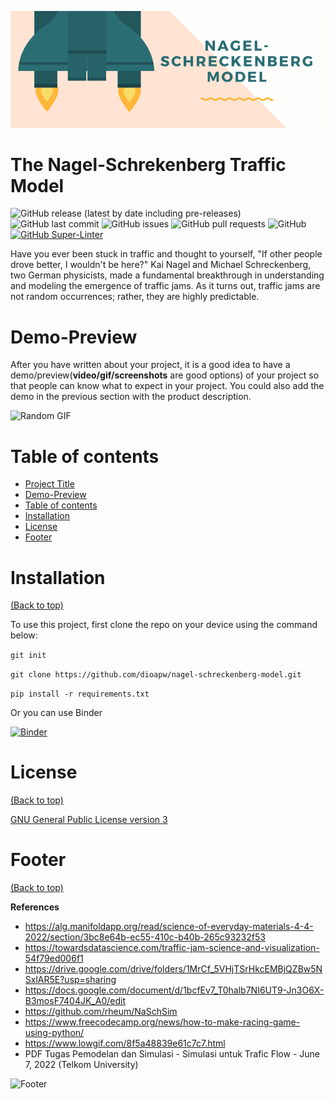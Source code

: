 <!-- Add banner here -->
![Banner](https://github.com/dioapw/nagel-schreckenberg-model/blob/main/header_git.png)


# The Nagel-Schrekenberg Traffic Model

<!-- Add buttons here -->

![GitHub release (latest by date including pre-releases)](https://img.shields.io/github/v/release/navendu-pottekkat/awesome-readme?include_prereleases)
![GitHub last commit](https://img.shields.io/github/last-commit/navendu-pottekkat/awesome-readme)
![GitHub issues](https://img.shields.io/github/issues-raw/navendu-pottekkat/awesome-readme)
![GitHub pull requests](https://img.shields.io/github/issues-pr/navendu-pottekkat/awesome-readme)
![GitHub](https://img.shields.io/github/license/navendu-pottekkat/awesome-readme)
[![GitHub Super-Linter](https://github.com/dioapw/nagel-schreckenberg-model/workflows/Lint%20Code%20Base/badge.svg)](https://github.com/marketplace/actions/super-linter)

<!-- Describe your project in brief -->

Have you ever been stuck in traffic and thought to yourself, "If other people drove better, I wouldn't be here?" Kai Nagel and Michael Schreckenberg, two German physicists, made a fundamental breakthrough in understanding and modeling the emergence of traffic jams. As it turns out, traffic jams are not random occurrences; rather, they are highly predictable.

# Demo-Preview
<!-- Add a demo for your project -->

After you have written about your project, it is a good idea to have a demo/preview(**video/gif/screenshots** are good options) of your project so that people can know what to expect in your project. You could also add the demo in the previous section with the product description.

![Random GIF](https://media.giphy.com/media/ZVik7pBtu9dNS/giphy.gif)

# Table of contents

- [Project Title](#project-title)
- [Demo-Preview](#demo-preview)
- [Table of contents](#table-of-contents)
- [Installation](#installation)
- [License](#license)
- [Footer](#footer)

# Installation
[(Back to top)](#table-of-contents)

To use this project, first clone the repo on your device using the command below:

```git init```

```git clone https://github.com/dioapw/nagel-schreckenberg-model.git```

```pip install -r requirements.txt```

Or you can use Binder

[![Binder](https://mybinder.org/badge_logo.svg)](https://mybinder.org/v2/gh/dioapw/nagel-schreckenberg-model/HEAD)

# License
[(Back to top)](#table-of-contents)

[GNU General Public License version 3](https://opensource.org/licenses/GPL-3.0)

# Footer
[(Back to top)](#table-of-contents)

**References**
- https://alg.manifoldapp.org/read/science-of-everyday-materials-4-4-2022/section/3bc8e64b-ec55-410c-b40b-265c93232f53
- https://towardsdatascience.com/traffic-jam-science-and-visualization-54f79ed006f1
- https://drive.google.com/drive/folders/1MrCf_5VHjTSrHkcEMBjQZBw5NSxlAR5E?usp=sharing
- https://docs.google.com/document/d/1bcfEv7_T0halb7NI6UT9-Jn3O6X-B3mosF7404JK_A0/edit
- https://github.com/rheum/NaSchSim
- https://www.freecodecamp.org/news/how-to-make-racing-game-using-python/
- https://www.lowgif.com/8f5a48839e61c7c7.html
- PDF Tugas Pemodelan dan Simulasi - Simulasi untuk Trafic Flow - June 7, 2022 (Telkom University)

<!-- Add the footer here -->

![Footer](https://github.com/dioapw/nagel-schreckenberg-model/blob/main/footer.png)
